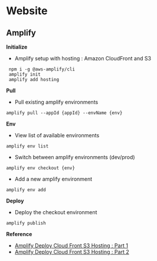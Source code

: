  # Website

## Amplify

**Initialize**

- Amplify setup with hosting : Amazon CloudFront and S3

```
 npm i -g @aws-amplify/cli
 amplify init
 amplify add hosting
```

**Pull**

- Pull existing amplify environments

```
amplify pull --appId {appId} --envName {env}
```

**Env**

- View list of available environments

```
amplify env list
```

- Switch between amplify environments (dev/prod)

```
amplify env checkout {env}
```

- Add a new amplify environment

```
amplify env add
```

**Deploy**

- Deploy the checkout environment

```
amplify publish
```

**Reference**

- [Amplify Deploy Cloud Front S3 Hosting : Part 1](https://medium.com/craftsmenltd/publishing-a-react-website-on-aws-with-aws-amplify-and-aws-cloudfront-with-custom-domain-part-1-eb81d3d95b2d)
- [Amplify Deploy Cloud Front S3 Hosting : Part 2](https://medium.com/craftsmenltd/publishing-a-react-website-on-aws-with-aws-amplify-and-aws-cloudfront-with-custom-domain-part-2-4651983f87e)
